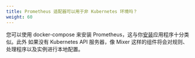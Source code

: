 ```yaml
---
title: Prometheus 适配器可以用于非 Kubernetes 环境吗？
weight: 60
---
```


您可以使用 docker-compose 来安装 Prometheus，这与你[安装](/docs/setup/consul/quick-start/#deploy-your-application)应用程序十分类似。此外
如果没有 Kubernetes API 服务器，像 Mixer 这样的组件将会对规则、处理程序以及实例进行本地配置。